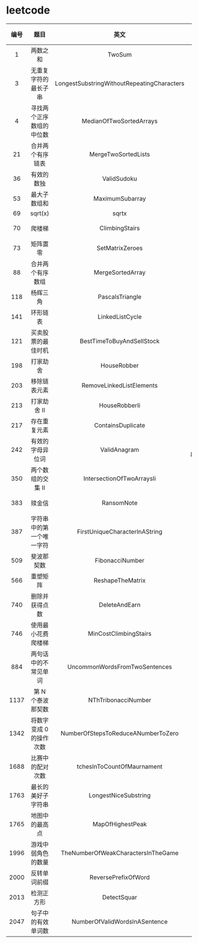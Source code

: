 # leetcode


| 编号 |           题目           |                    英文                    |        总结         |难度|次数|
| :----: | :------------------------: | :------------------------------------------: |:-----------------:|:-----------------:|:-----------------:|
|  1  |         两数之和         |                   TwoSum                   |        map        |
|  3  |   无重复字符的最长子串   | LongestSubstringWithoutRepeatingCharacters |                   |
|  4  | 寻找两个正序数组的中位数 |          MedianOfTwoSortedArrays          |                   |
|21|合并两个有序链表|MergeTwoSortedLists|递归|不会|
|36|有效的数独|ValidSudoku|        数组         |简单|
|  53  |       最大子数组和       |              MaximumSubarray              |       动态规划        |
|  69  |         sqrt(x)         |                   sqrtx                   |                   |
|  70  |          爬楼梯          |               ClimbingStairs               |     可以简化成斐波拉契     |
|73|矩阵置零|SetMatrixZeroes|        数组         |简单|
|  88  |     合并两个有序数组     |              MergeSortedArray              |                   |
|118|杨辉三角|PascalsTriangle|        数组         |简单|
|141|环形链表|LinkedListCycle|    判断循环链表,快慢指针    |简单|
|121|买卖股票的最佳时机|BestTimeToBuyAndSellStock| 只交易一次,找出极小值,再找极大值 |
|198|打家劫舍|HouseRobber|       动态规划        |简单|
|203|移除链表元素|RemoveLinkedListElements|单链表递归|不会|
|213|打家劫舍 II|HouseRobberIi|         难         |
| 217 |       存在重复元素       |             ContainsDuplicate             |       数据结构        |
|242|有效的字母异位词|ValidAnagram|    字符串,HashMap    |简单|
|350|两个数组的交集 II|IntersectionOfTwoArraysIi|
|383|赎金信|RansomNote|      字符串,字典       |简单|
|387|字符串中的第一个唯一字符|FirstUniqueCharacterInAString|      字符串,字典       |简单|
| 509 |        斐波那契数        |              FibonacciNumber              |       动态规划        |
|566|重塑矩阵|ReshapeTheMatrix|       数据结构        | 简单|
|740|删除并获得点数|DeleteAndEarn|       动态规划        |难|
| 746 |    使用最小花费爬楼梯    |           MinCostClimbingStairs           |       动态规划        |
|884|两句话中的不常见单词|UncommonWordsFromTwoSentences|        哈希表        | 简单|
| 1137 |    第 N 个泰波那契数    |            NThTribonacciNumber            |       动态规划        |
|1342|将数字变成 0 的操作次数|NumberOfStepsToReduceANumberToZero|        模拟         |简单|
| 1688 |     比赛中的配对次数     |         tchesInToCountOfMaurnament         |      简单的数学计算      |
|1763|最长的美好子字符串|LongestNiceSubstring|        位运算        |难|
|1765|地图中的最高点|MapOfHighestPeak|   BFS,DFS,动态规划    |
| 1996 |    游戏中弱角色的数量    |     TheNumberOfWeakCharactersInTheGame     |        桶排         |
|2000|反转单词前缀|ReversePrefixOfWord|        字符串        |简单|
| 2013 |        检测正方形        |                DetectSquar                |      map的应用       |
| 2047 |    句子中的有效单词数    |       NumberOfValidWordsInASentence       |                   |
